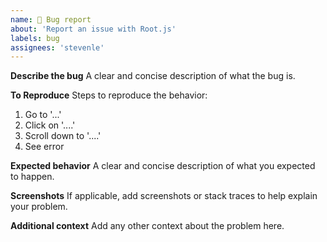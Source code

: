 ```yaml
---
name: 🐞 Bug report
about: 'Report an issue with Root.js'
labels: bug
assignees: 'stevenle'
---
```


**Describe the bug**
A clear and concise description of what the bug is.

**To Reproduce**
Steps to reproduce the behavior:
1. Go to '...'
2. Click on '....'
3. Scroll down to '....'
4. See error

**Expected behavior**
A clear and concise description of what you expected to happen.

**Screenshots**
If applicable, add screenshots or stack traces to help explain your problem.

**Additional context**
Add any other context about the problem here.
